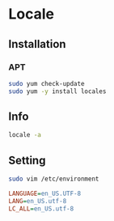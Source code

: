 # Locale

## Installation

### APT

```sh
sudo yum check-update
sudo yum -y install locales
```

## Info

```sh
locale -a
```

## Setting

```sh
sudo vim /etc/environment
```

```ini
LANGUAGE=en_US.UTF-8
LANG=en_US.utf-8
LC_ALL=en_US.utf-8
```
